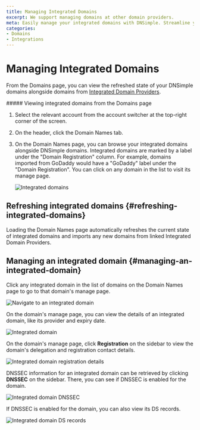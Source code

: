 ```yaml
---
title: Managing Integrated Domains
excerpt: We support managing domains at other domain providers.
meta: Easily manage your integrated domains with DNSimple. Streamline your domain management across various providers such as GoDaddy, Namecheap, and PorkBun.
categories:
- Domains
- Integrations
---
```


# Managing Integrated Domains

From the Domains page, you can view the refreshed state of your DNSimple domains alongside domains from [Integrated Domain Providers](/articles/integrated-domain-providers/).

<div class="section-steps" markdown="1">
##### Viewing integrated domains from the Domains page

1.  Select the relevant account from the account switcher at the top-right corner of the screen.
1.  On the header, click the <label>Domain Names</label> tab.
1.  On the Domain Names page, you can browse your integrated domains alongside DNSimple domains. Integrated domains are marked by a label under the "Domain Registration" column. For example, domains imported from GoDaddy would have a "GoDaddy" label under the "Domain Registration". You can click on any domain in the list to visit its manage page.

    ![Integrated domains](/files/integrated-domains.png)
</div>

## Refreshing integrated domains {#refreshing-integrated-domains}

Loading the Domain Names page automatically refreshes the current state of integrated domains and imports any new domains from linked Integrated Domain Providers.


## Managing an integrated domain {#managing-an-integrated-domain}

Click any integrated domain in the list of domains on the Domain Names page to go to that domain's manage page.

![Navigate to an integrated domain](/files/integrated-domain-manage.png)

On the domain's manage page, you can view the details of an integrated domain, like its provider and expiry date.

![Integrated domain](/files/integrated-domain.png)

On the domain's manage page, click **Registration** on the sidebar to view the domain's delegation and registration contact details.

![Integrated domain registration details](/files/integrated-domain-registration-details.png)

DNSSEC information for an integrated domain can be retrieved by clicking **DNSSEC** on the sidebar. There, you can see if DNSSEC is enabled for the domain.

![Integrated domain DNSSEC](/files/integrated-domain-dnssec.png)

If DNSSEC is enabled for the domain, you can also view its DS records.

![Integrated domain DS records](/files/integrated-domain-ds-records.png)
